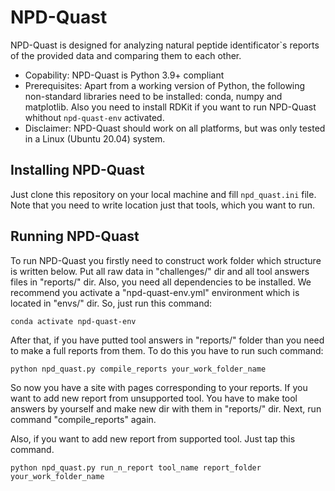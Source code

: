# NPD-Quast
NPD-Quast is designed for analyzing natural peptide identificator\`s reports of the provided data and comparing them to each other.

* Copability: NPD-Quast is Python 3.9+ compliant
* Prerequisites: Apart from a working version of Python, the following non-standard libraries need to be installed: conda, numpy and matplotlib. Also you need to install RDKit if you want to run NPD-Quast whithout `npd-quast-env` activated.
* Disclaimer: NPD-Quast should work on all platforms, but was only tested in a Linux (Ubuntu 20.04) system.

## Installing NPD-Quast
Just clone this repository on your local machine and fill `npd_quast.ini` file. Note that you need to write location just that tools, which you want to run.

## Running NPD-Quast
To run NPD-Quast you firstly need to construct work folder which structure is written below. Put all raw data in "challenges/" dir and all tool answers files in "reports/" dir. Also, you need all dependencies to be installed. We recommend you activate a "npd-quast-env.yml" environment which is located in "envs/" dir. So, just run this command:

```conda activate npd-quast-env```

After that, if you have putted tool answers in "reports/" folder than you need to make a full reports from them. To do this you have to run such command:

```python npd_quast.py compile_reports your_work_folder_name```

So now you have a site with pages corresponding to your reports. If you want to add new report from unsupported tool. You have to make tool answers by yourself and make new dir with them in "reports/" dir. Next, run command "compile_reports" again.

Also, if you want to add new report from supported tool. Just tap this command.

```python npd_quast.py run_n_report tool_name report_folder your_work_folder_name```
